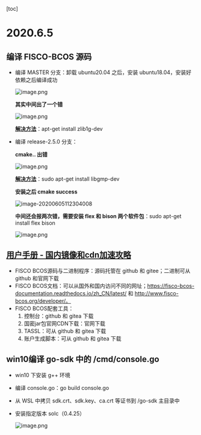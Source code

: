 [toc]

# 2020.6.5

## 编译 FISCO-BCOS 源码

- 编译 MASTER 分支：卸载 ubuntu20.04 之后，安装 ubuntu18.04，安装好依赖之后编译成功

  ![image.png](http://ww1.sinaimg.cn/large/006alGmrgy1gfh8nbkiegj30y307p40m.jpg)

  **其实中间出了一个错**

  ![image.png](http://ww1.sinaimg.cn/large/006alGmrgy1gfh8ohk3e9j30xf07amzk.jpg)

  **[解决方法](https://blog.csdn.net/oushaojun2/article/details/54291119)**：apt-get install zlib1g-dev

- 编译 release-2.5.0 分支：

  **cmake.. 出错**

  ![image.png](http://ww1.sinaimg.cn/large/006alGmrgy1gfh8wvr8bej310b08kact.jpg)

  **[解决方法](https://www.cnblogs.com/djiankuo/p/5887533.html)**：sudo apt-get install libgmp-dev

  **安装之后 cmake success**

  ![image-20200605112304008](C:\Users\qiubingzeng\AppData\Roaming\Typora\typora-user-images\image-20200605112304008.png)

  **中间还会报两次错，需要安装 flex 和 bison 两个软件包**：sudo apt-get install flex bison

  ![image.png](http://ww1.sinaimg.cn/large/006alGmrgy1gfhadle06mj30wb07cack.jpg)

## [用户手册 - 国内镜像和cdn加速攻略](https://fisco-bcos-documentation.readthedocs.io/zh_CN/latest/docs/manual/cdn.html)

- FISCO BCOS源码与二进制程序：源码托管在 github 和 gitee；二进制可从 github 和官网下载
- FISCO BCOS文档：可以从国外和国内访问不同的网址；https://fisco-bcos-documentation.readthedocs.io/zh_CN/latest/ 和 http://www.fisco-bcos.org/developer/。
- FISCO BCOS配套工具：
  1. 控制台：github 和 gitea 下载
  2. 国密jar包官网CDN下载：官网下载
  3. TASSL：可从 github 和 gitea 下载
  4. 账户生成脚本：可从 github 和 gitea 下载

## win10编译 go-sdk 中的 /cmd/console.go

- win10 下安装 g++ 环境

- 编译 console.go：go build console.go

- 从 WSL 中拷贝 sdk.crt、sdk.key、ca.crt 等证书到 /go-sdk 主目录中

- 安装指定版本 solc（0.4.25）

  ![image.png](http://ww1.sinaimg.cn/large/006alGmrgy1gfhmupsmppj310v0g2jt4.jpg)